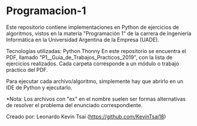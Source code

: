 # Programacion-1

Este repositorio contiene implementaciones en Python de ejercicios de algoritmos, vistos en la materia "Programación 1" de la carrera de Ingeniería Informática en la Universidad Argentina de la Empresa (UADE).

Tecnologías utilizadas:
Python
Thonny
En este repositorio se encuentra el PDF, llamado "P1__Guia_de_Trabajos_Practicos_2019", con la lista de ejercicios realizados. Cada carpeta corresponde a un módulo o trabajo práctico del PDF.

Para ejecutar cada archivo/algoritmo, simplemente hay que abrirlo en un IDE de Python y ejecutarlo.

*Nota: Los archivos con "ex" en el nombre suelen ser formas alternativas de resolver el problema del enunciado correspondiente.

Creado por: Leonardo Kevin Tsai (https://github.com/KevinTsai18)
